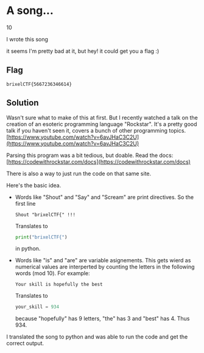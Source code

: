 #  A song...
10

I wrote this song

it seems I'm pretty bad at it, but hey! it could get you a flag :)


## Flag
```
brixelCTF{5667236346614}
```

## Solution

Wasn't sure what to make of this at first. But I recently watched a talk on the creation of an esoteric programming language "Rockstar". It's a pretty good talk if you haven't seen it, covers a bunch of other programming topics.
[https://www.youtube.com/watch?v=6avJHaC3C2U](https://www.youtube.com/watch?v=6avJHaC3C2U)

Parsing this program was a bit tedious, but doable. Read the docs:
[https://codewithrockstar.com/docs](https://codewithrockstar.com/docs)

There is also a way to just run the code on that same site.

Here's the basic idea. 
- Words like "Shout" and "Say" and "Scream" are print directives. So the first line 
  ```
  Shout "brixelCTF{" !!!
  ```
  Translates to 
  ```python
  print("brixelCTF{")
  ```
  in python.
  
- Words like "is" and "are" are variable asignements. This gets wierd as numerical values are interperted by counting the letters in the following words (mod 10). For example:
  ```
  Your skill is hopefully the best
  ```
  Translates to 
  ```python
  your_skill = 934
  ```
  because "hopefully" has 9 letters, "the" has 3 and "best" has 4. Thus 934.

I translated the song to python and was able to run the code and get the correct output.

